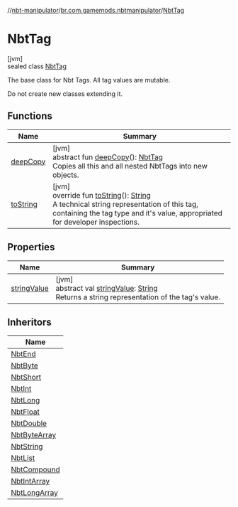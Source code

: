 //[nbt-manipulator](../../../index.md)/[br.com.gamemods.nbtmanipulator](../index.md)/[NbtTag](index.md)

# NbtTag

[jvm]\
sealed class [NbtTag](index.md)

The base class for Nbt Tags. All tag values are mutable.

Do not create new classes extending it.

## Functions

| Name | Summary |
|---|---|
| [deepCopy](deep-copy.md) | [jvm]<br>abstract fun [deepCopy](deep-copy.md)(): [NbtTag](index.md)<br>Copies all this and all nested NbtTags into new objects. |
| [toString](to-string.md) | [jvm]<br>override fun [toString](to-string.md)(): [String](https://kotlinlang.org/api/latest/jvm/stdlib/kotlin/-string/index.html)<br>A technical string representation of this tag, containing the tag type and it's value, appropriated for developer inspections. |

## Properties

| Name | Summary |
|---|---|
| [stringValue](string-value.md) | [jvm]<br>abstract val [stringValue](string-value.md): [String](https://kotlinlang.org/api/latest/jvm/stdlib/kotlin/-string/index.html)<br>Returns a string representation of the tag's value. |

## Inheritors

| Name |
|---|
| [NbtEnd](../-nbt-end/index.md) |
| [NbtByte](../-nbt-byte/index.md) |
| [NbtShort](../-nbt-short/index.md) |
| [NbtInt](../-nbt-int/index.md) |
| [NbtLong](../-nbt-long/index.md) |
| [NbtFloat](../-nbt-float/index.md) |
| [NbtDouble](../-nbt-double/index.md) |
| [NbtByteArray](../-nbt-byte-array/index.md) |
| [NbtString](../-nbt-string/index.md) |
| [NbtList](../-nbt-list/index.md) |
| [NbtCompound](../-nbt-compound/index.md) |
| [NbtIntArray](../-nbt-int-array/index.md) |
| [NbtLongArray](../-nbt-long-array/index.md) |
